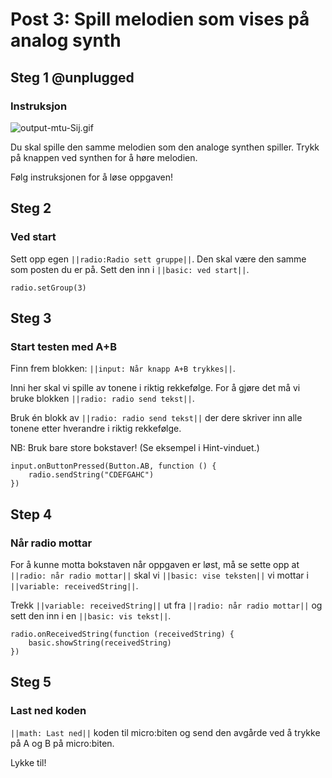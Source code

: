 # Post 3: Spill melodien som vises på analog synth


## Steg 1 @unplugged

### Instruksjon

![output-mtu-Sij.gif](https://i.postimg.cc/0QqYc2P6/output-mtu-Sij.gif)

Du skal spille den samme melodien som den analoge synthen spiller. Trykk på knappen ved synthen for å høre melodien. 

Følg instruksjonen for å løse oppgaven!

## Steg 2

### Ved start

Sett opp egen ``||radio:Radio sett gruppe||``. Den skal være den samme som posten du er på. Sett den inn i ``||basic: ved start||``.

```blocks
radio.setGroup(3)
```

## Steg 3

### Start testen med A+B

Finn frem blokken: ``||input: Når knapp A+B trykkes||``.

Inni her skal vi spille av tonene i riktig rekkefølge. For å gjøre det må vi bruke blokken ``||radio: radio send tekst||``.

Bruk én blokk av ``||radio: radio send tekst||`` der dere skriver inn alle tonene etter hverandre i riktig rekkefølge.

NB: Bruk bare store bokstaver! (Se eksempel i Hint-vinduet.)

```blocks
input.onButtonPressed(Button.AB, function () {
    radio.sendString("CDEFGAHC")
})
```


## Step 4

### Når radio mottar

For å kunne motta bokstaven når oppgaven er løst, må se sette opp at ``||radio: når radio mottar||`` skal vi ``||basic: vise teksten||`` vi mottar i ``||variable: receivedString||``.

Trekk ``||variable: receivedString||`` ut fra ``||radio: når radio mottar||`` og sett den inn i en ``||basic: vis tekst||``.

```blocks
radio.onReceivedString(function (receivedString) {
    basic.showString(receivedString)
})
```

## Steg 5

### Last ned koden

``||math: Last ned||`` koden til micro:biten og send den avgårde ved å trykke på A og B på micro:biten. 

Lykke til!